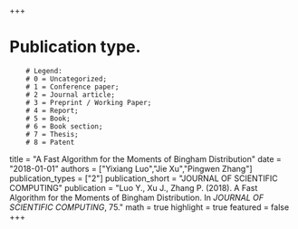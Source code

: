 +++
# Publication type.
        # Legend: 
        # 0 = Uncategorized; 
        # 1 = Conference paper; 
        # 2 = Journal article;
        # 3 = Preprint / Working Paper; 
        # 4 = Report; 
        # 5 = Book; 
        # 6 = Book section;
        # 7 = Thesis; 
        # 8 = Patent
title = "A Fast Algorithm for the Moments of Bingham Distribution"
date = "2018-01-01"
authors = ["Yixiang Luo","Jie Xu","Pingwen Zhang"]
publication_types = ["2"]
publication_short = "JOURNAL OF SCIENTIFIC COMPUTING"
publication = "Luo Y., Xu J., Zhang P. (2018). A Fast Algorithm for the Moments of Bingham Distribution. In _JOURNAL OF SCIENTIFIC COMPUTING_, 75."
math = true
highlight = true
featured = false
+++
